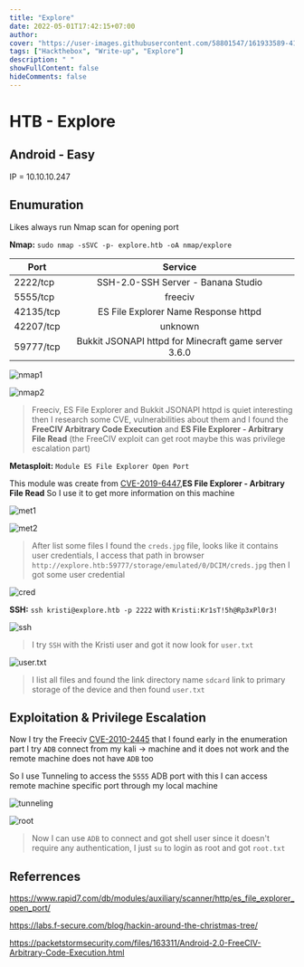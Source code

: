 ```yaml
---
title: "Explore"
date: 2022-05-01T17:42:15+07:00
author: 
cover: "https://user-images.githubusercontent.com/58801547/161933589-41fe1c5c-d0c5-4cd4-9778-1b505642734f.png"
tags: ["Hackthebox", "Write-up", "Explore"]
description: " "
showFullContent: false
hideComments: false
---
```


# HTB - Explore

## Android - Easy
IP = 10.10.10.247

## Enumuration

Likes always run Nmap scan for opening port 

**Nmap:** `sudo nmap -sSVC -p- explore.htb -oA nmap/explore`

| Port         | Service      |
| -------------|:-------------:|
| 2222/tcp     | SSH-2.0-SSH Server - Banana Studio           |
| 5555/tcp     | freeciv       |
| 42135/tcp    | ES File Explorer Name Response httpd |
| 42207/tcp    | unknown       |
| 59777/tcp    | Bukkit JSONAPI httpd for Minecraft game server 3.6.0 |


![nmap1](https://user-images.githubusercontent.com/58801547/141645038-e445b2b3-8bd2-4e18-8169-cc7c7034c81d.png)

![nmap2](https://user-images.githubusercontent.com/58801547/141645389-ade36ba0-d99a-4ecf-acbb-8a08efdc88ec.png)

> Freeciv, ES File Explorer and Bukkit JSONAPI httpd is quiet interesting then I research some CVE, vulnerabilities about
> them and I found the **FreeCIV Arbitrary Code Execution** and **ES File Explorer - Arbitrary File Read** (the FreeCIV exploit can get root maybe this was privilege escalation part)

**Metasploit:** `Module ES File Explorer Open Port`

This module was create from [CVE-2019-6447](https://www.cvedetails.com/cve/CVE-2019-6447/),**ES File Explorer - Arbitrary File Read** So I use it to get more information on this machine

![met1](https://user-images.githubusercontent.com/58801547/141645965-03349cca-77f3-4e5a-bac7-b55dcff8ba86.png)

![met2](https://user-images.githubusercontent.com/58801547/141646692-b8ade327-3f15-4932-9d67-05f8b57af7d4.png)

> After list some files I found the `creds.jpg` file, looks like it contains user credentials, I access that path in browser `http://explore.htb:59777/storage/emulated/0/DCIM/creds.jpg` then I got some user credential 

![cred](https://user-images.githubusercontent.com/58801547/141646875-bfb3f5c8-6b28-4e20-a343-aaff46dcd5f9.png)

**SSH:** `ssh kristi@explore.htb -p 2222` with `Kristi:Kr1sT!5h@Rp3xPl0r3!`

![ssh](https://user-images.githubusercontent.com/58801547/141647437-4efc2217-512b-4527-bf56-e29244a98619.png)

> I try `SSH` with the Kristi user and got it now look for `user.txt` 

![user.txt](https://user-images.githubusercontent.com/58801547/141647685-4cc459b8-8fbd-40e7-9d7a-b1786bf40956.png)

> I list all files and found the link directory name `sdcard` link to primary storage of the device and then found `user.txt`

## Exploitation & Privilege Escalation

Now I try the Freeciv [CVE-2010-2445](https://cve.mitre.org/cgi-bin/cvename.cgi?name=CVE-2010-2445) that I found early in the enumeration part I try `ADB` connect from my kali -> machine and it does not work and the remote machine does not have `ADB` too

So I use Tunneling to access the `5555` ADB port with this I can access remote machine specific port through my local machine

![tunneling](https://user-images.githubusercontent.com/58801547/141648285-4e906813-a3b7-417e-a348-d25d5f3b15a6.png)

![root](https://user-images.githubusercontent.com/58801547/141648759-dd55387e-26e4-4de6-9d5d-b5281869a5a9.png)
> Now I can use `ADB` to connect and got shell user since it doesn't require any authentication, I just `su` to login as root and got `root.txt`

## Referrences

https://www.rapid7.com/db/modules/auxiliary/scanner/http/es_file_explorer_open_port/

https://labs.f-secure.com/blog/hackin-around-the-christmas-tree/

https://packetstormsecurity.com/files/163311/Android-2.0-FreeCIV-Arbitrary-Code-Execution.html